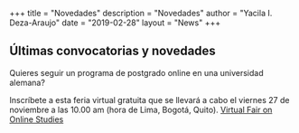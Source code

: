 +++
title = "Novedades"
description = "Novedades"
author = "Yacila I. Deza-Araujo"
date = "2019-02-28"
layout = "News"
+++

## &Uacute;ltimas convocatorias y novedades

Quieres seguir un programa de postgrado online en una universidad alemana?

Inscr&iacute;bete a esta feria virtual gratuita que se llevar&aacute; a cabo el viernes 27 de noviembre a las 10.00 am (hora de Lima, Bogot&aacute;, Quito). 
[Virtual Fair on Online Studies](https://www.daad.co/es/event/virtual-fair-on-online-studies/)




